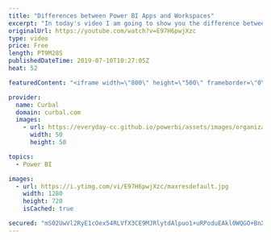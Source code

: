 ```yaml
---
title: "Differences between Power BI Apps and Workspaces"
excerpt: "In today's video I am going to show you the difference between Power Bi Apps and workspaces and what do I use them for. I also explain why I think that workspaces are too messy for the business user or data consumer.  Links to resources mentioned in the video: The new App Navigation video: https://www.youtube.com/watch?v=3Bo0HHUcuas"
originalUrl: https://youtube.com/watch?v=E97H6pwjXzc
type: video
price: Free
length: PT9M28S
publishedDateTime: 2019-07-10T10:27:05Z
heat: 52

featuredContent: "<iframe width=\"800\" height=\"500\" frameborder=\"0\" src=\"https://www.youtube.com/embed/E97H6pwjXzc\" allow=\"accelerometer; autoplay; encrypted-media; gyroscope; picture-in-picture\" allowfullscreen></iframe>"

provider:
  name: Curbal
  domain: curbal.com
  images:
    - url: https://everyday-cc.github.io/powerbi/assets/images/organizations/curbal.com-50x50.jpg
      width: 50
      height: 50

topics:
  - Power BI

images:
  - url: https://i.ytimg.com/vi/E97H6pwjXzc/maxresdefault.jpg
    width: 1280
    height: 720
    isCached: true

secured: "mS02UwVl2RyE1cOex54RLVfX3CE9MJRlytdAlpuo1+uRPoduEAkl0WQGO+BnX8eqpubVcTInJt5W0xHSudhy3pDgdhtbGjX/7t/KZwi0omkwRhIj6JJsvknpVoy322WvX9HHWgTDAb9zS1cZw80mjmdFCgZEglL3XbeNh3ejVSoWmgwmDU9fa+NZhKDTLgqQNzX5KtFwkot9/uXob0iheQ/NPoLJ2R9mcsfnbxQigV32NsJrX4SLtdM9LmF2SuElTouStP896ef8lkuDGoxSRYbIIU/o+ETcR+EYj+kBymdi8CPm5YdQHPQVdsBQcDz6TdNDNF+6IkvffsK4XF9XXn20/s0Z1LzH2G8s5uYIWvzkZRGpJPiEP3xjwFsWQopejoa0fCd8bIKOlH5Dq+wv7JPoxcfhXwCEpWB6jkoH8dY=;dkBvZpl78LSycP74kxjSQA=="
---
```



